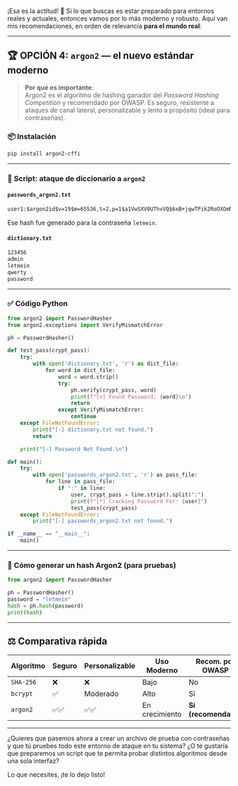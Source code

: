 ¡Esa es la actitud! 💪 Si lo que buscas es estar preparado para entornos reales y actuales, entonces vamos por lo más moderno y robusto. Aquí van mis recomendaciones, en orden de relevancia **para el mundo real**:

---

## 🏆 OPCIÓN 4: `argon2` — el nuevo estándar moderno

> **Por qué es importante**:  
> Argon2 es el algoritmo de hashing ganador del *Password Hashing Competition* y recomendado por OWASP. Es seguro, resistente a ataques de canal lateral, personalizable y lento a propósito (ideal para contraseñas).

### 📦 Instalación

```bash
pip install argon2-cffi
```

---

### 🧠 Script: ataque de diccionario a `argon2`

#### `passwords_argon2.txt`
```txt
user1:$argon2id$v=19$m=65536,t=2,p=1$a1VwSXV0UThvVQ$6xB+jqwTPik2RoOXOmN+Y4OCnDi7mlIqZqcd0AfYDYg
```

Ese hash fue generado para la contraseña `letmein`.

#### `dictionary.txt`
```txt
123456
admin
letmein
qwerty
password
```

---

### ✅ Código Python

```python
from argon2 import PasswordHasher
from argon2.exceptions import VerifyMismatchError

ph = PasswordHasher()

def test_pass(crypt_pass):
    try:
        with open('dictionary.txt', 'r') as dict_file:
            for word in dict_file:
                word = word.strip()
                try:
                    ph.verify(crypt_pass, word)
                    print(f"[+] Found Password: {word}\n")
                    return
                except VerifyMismatchError:
                    continue
    except FileNotFoundError:
        print("[-] dictionary.txt not found.")
        return

    print("[-] Password Not Found.\n")

def main():
    try:
        with open('passwords_argon2.txt', 'r') as pass_file:
            for line in pass_file:
                if ":" in line:
                    user, crypt_pass = line.strip().split(":")
                    print(f"[*] Cracking Password For: {user}")
                    test_pass(crypt_pass)
    except FileNotFoundError:
        print("[-] passwords_argon2.txt not found.")

if __name__ == "__main__":
    main()
```

---

### 🔐 Cómo generar un hash Argon2 (para pruebas)

```python
from argon2 import PasswordHasher

ph = PasswordHasher()
password = "letmein"
hash = ph.hash(password)
print(hash)
```

---

## ⚖️ Comparativa rápida

| Algoritmo | Seguro | Personalizable | Uso Moderno | Recom. por OWASP |
|----------|--------|----------------|-------------|-------------------|
| `SHA-256` | ❌     | ❌             | Bajo        | No                |
| `bcrypt`  | ✅     | Moderado       | Alto        | Sí                |
| `argon2`  | ✅✅    | ✅✅            | En crecimiento | **Sí (recomendado)** |

---

¿Quieres que pasemos ahora a crear un archivo de prueba con contraseñas y que tú pruebes todo este entorno de ataque en tu sistema? ¿O te gustaría que preparemos un script que te permita probar distintos algoritmos desde una sola interfaz?

Lo que necesites, ¡te lo dejo listo!